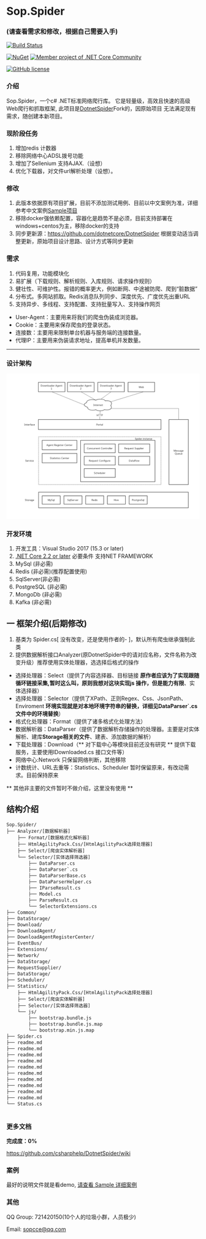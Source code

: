 # Sop.Spider

### (请查看需求和修改，根据自己需要入手)

[![Build Status](https://dev.azure.com/zlzforever/DotnetSpider/_apis/build/status/dotnetcore.DotnetSpider?branchName=master)](https://dev.azure.com/zlzforever/DotnetSpider/_build/latest?definitionId=3&branchName=master)

[![NuGet](https://img.shields.io/nuget/vpre/Sop.Spider.svg)](https://www.nuget.org/packages/Sop.Spider)
[![Member project of .NET Core Community](https://img.shields.io/badge/member%20project%20of-NCC-9e20c9.svg)](https://github.com/csharphelp)

[![GitHub license](https://img.shields.io/github/license/dotnetcore/DotnetSpider.svg)](https://raw.githubusercontent.com/dotnetcore/DotnetSpider/master/LICENSE)


### 介绍

Sop.Spider，一个c# .NET标准网络爬行库。 它是轻量级，高效且快速的高级Web爬行和抓取框架,
此项目是[DotnetSpider](https://github.com/dotnetcore/DotnetSpider)Fork的，因原始项目
无法满足现有需求，随创建本新项目。
### 现阶段任务

1. 增加redis 计数器
2. 移除网络中心ADSL拨号功能
3. 增加了Sellenium 支持AJAX.（设想）
4. 优化下载器，对文件url解析处理（设想）。


### 修改

1. 此版本依据原有项目扩展，目前不添加测试用例、目前以中文案例为准，详细参考中文案例[Sample项目](https://github.com/csharphelp/DotnetSpider/tree/master/src/Sample)
2. 移除docker强依赖配置，容器化是趋势不是必须，目前支持部署在windows+centos为主，移除docker的支持
3. 同步更新源：https://github.com/dotnetcore/DotnetSpider 根据变动适当调整更新，原始项目设计思路、设计方式等同步更新

### 需求

1. 代码复用，功能模块化
2. 易扩展（下载规则、解析规则、入库规则、请求操作规则）
3. 健壮性、可维护性。报错的概率更大，例如断网、中途被防爬、爬到“脏数据”
4. 分布式。多网站抓取。Redis消息队列同步、深度优先、广度优先出重URL
5. 支持异步、多线程、支持配置、支持批量写入、支持操作网页

- User-Agent：主要用来将我们的爬虫伪装成浏览器。
- Cookie：主要用来保存爬虫的登录状态。
- 连接数：主要用来限制单台机器与服务端的连接数量。
- 代理IP：主要用来伪装请求地址，提高单机并发数量。
----
### 设计架构

![DESIGN IMAGE](https://raw.githubusercontent.com/csharphelp/DotnetSpider/master/images/data-info-sys.png)

### 开发环境

1. 开发工具：Visual Studio 2017 (15.3 or later) 
2. [.NET Core 2.2 or later](https://www.microsoft.com/net/download/windows) 必要条件 支持NET FRAMEWORK
3. MySql (非必需)
4. Redis (非必需)(推荐配置使用)
5. SqlServer(非必需)
6. PostgreSQL (非必需)
7. MongoDb  (非必需)
8. Kafka   (非必需)


## 一 框架介绍(后期修改)
 1. 基类为 Spider.cs[  没有改变，还是使用作者的- ]，默认所有爬虫继承强制此类
 2. 提供数据解析接口Analyzer(原DotnetSpider中的请对应名称，文件名称为改变升级）推荐使用实体处理器，选选择后格式的操作
  - 选择处理器：Select（提供了内容选择器、目标链接 **原作者应该为了实现跟随循环链接采集,暂时这么叫，原则我想对这块实现js 操作，但是能力有限**、实体选择器）
  - 选择处理器：Selector（提供了XPath、正则Regex、Css、JsonPath、Enviroment **环境实现就是对本地环境字符串的替换，详细见DataParser`.cs文件中的环境替换**）
  - 格式化处理器：Format（提供了诸多格式化处理方法）
  - 数据解析器：DataParser（提供了数据解析存储操作的处理器。主要是对实体解析、建库**Storage相关的文件**、建表、添加数据的解析）
  - 下载处理器：Download（** 对下载中心等模块目前还没有研究 ** 提供下载服务，主要使用IDownloaded.cs 接口文件等）
  - 网络中心:Network 只保留网络判断，其他移除
  - 计数统计、URL去重等：Statistics、Scheduler 暂时保留原来，有改动需求。目前保持原来

  ** 其他非主要的文件暂时不做介绍，这里没有使用 **
## 结构介绍


```text
Sop.Spider/
├── Analyzer/[数据解析器]
    ├── Format/[数据格式化解析器]
	├── HtmlAgilityPack.Css/[HtmlAgilityPack选择处理器]
	├── Select/[爬虫实体解析器]
	└── Selector/[实体选择筛选器]
        ├── DataParser.cs 
        ├── DataParser`.cs
        ├── DataParserBase.cs
        ├── DataParserHelper.cs
        ├── IParseResult.cs
        ├── Model.cs
        ├── ParseResult.cs
        └── SelectorExtensions.cs
├── Common/
├── DataStorage/
├── Download/
├── DownloadAgent/
├── DownloadAgentRegisterCenter/
├── EventBus/
├── Extensions/
├── Network/
├── DataStorage/
├── RequestSupplier/
├── DataStorage/
├── Scheduler/
├── Statistics/
	├── HtmlAgilityPack.Css/[HtmlAgilityPack选择处理器]
	├── Select/[爬虫实体解析器]
	├── Selector/[实体选择筛选器]
    └── js/
        ├── bootstrap.bundle.js
        ├── bootstrap.bundle.js.map
        └── bootstrap.min.js.map
├── Spider.cs
├── readme.md
├── readme.md
├── readme.md
├── readme.md
├── readme.md
├── readme.md
├── readme.md
├── readme.md
├── readme.md
├── readme.md
└── Status.cs


```

### 更多文档

**完成度：0%**

https://github.com/csharphelp/DotnetSpider/wiki

### 案例
最好的说明文件就是看demo,
[请查看 Sample 详细案例 ](https://github.com/csharphelp/DotnetSpider/tree/master/src/Sample)
  
 
### 其他

QQ Group: 721420150(10个人的垃圾小群，人员极少)

Email: sopcce@qq.com

